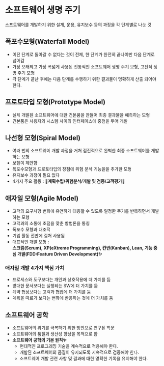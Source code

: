 # 소프트웨어 생명 주기
스프트웨어를 개발하기 위한 설계, 운용, 유지보수 등의 과정을 각 단계별로 나눈 것
## 폭포수모형(Waterfall Model)
* 이전 단계로 돌아갈 수 없다는 것이 전제, 한 단계가 완전히 끝나야만 다음 단계로 넘어감
* 가장 오래되고 가장 폭넓게 사용된 전통적인 소프트웨어 생명 주기 모형, 고전적 생명 주기 모형
* 각 단계가 끝난 후에는 다음 단계를 수행하기 위한 결과물이 명확하게 산출 되어야 한다.
## 프로토타입 모형(Prototype Model)
* 실제 개발된 소프트웨어에 대한 견본품을 만들어 최종 결과물을 예측하는 모형
* 견본품은 사용자와 시스템 사이의 인터페이스에 중점을 두어 개발
## 나선형 모형(Spiral Model)
* 여러 번의 소프트웨어 개발 과정을 거쳐 점진적으로 완벽한 최종 소프트웨어를 개발하는 모형
* 보헴이 제안함
* 폭포수모형과 프로토타입의 장점에 위험 분석 기능을을 추가한 모형
* 유지보수 과정이 필요 없다
* 4가지 주요 활동 : <b>🔷계획수립/위험분석/개발 및 검증/고객평가🔷</b>
## 애자일 모형(Agile Model)
* 고객의 요구사항 변화에 유연하게 대응할 수 있도록 일정한 주기를 반복하면서 개발하는 모형
* 고객과의 소통에 초점을 맞춘 방법론을 통칭
* 폭포수 모형과 대조적
* 기업 활동 전반에 걸쳐 사용됨
* 대표적인 개발 모형 : <br> <b>스크럼(Scrum), XP(eXtreme Programming), 칸반(Kanban), Lean, 기능 중심 개발(FDD:Feature Driven Development)✨</b>
### 애자일 개발 4가지 핵심 가치
* 프로세스와 도구보다는 개인과 상호작용에 더 가치를 둠
* 방대한 문서보다는 실행되는 SW에 더 가치를 둠
* 계약 협상보다는 고객과 협업에 더 가치를 둠
* 계획을 따르기 보다는 변화에 반응하는 것에 더 가치를 둠
## 소프트웨어 공학
* 소프트웨어의 위기를 극복하기 위한 방안으로 연구된 학문
* 소프트웨어의 품질과 생산성 향상을 목적으로 함
* <b>소프트웨어 공학의 기본 원칙✨</b>
  - 현대적인 프로그래밍 기술을 계속적으로 적용해야 한다.
  - 개발된 소프트웨어의 품질이 유지되도록 지속적으로 검증해야 한다.
  - 소프트웨어 개발 관련 사항 및 결과에 대한 명확한 기록을 유지해야 한다.
